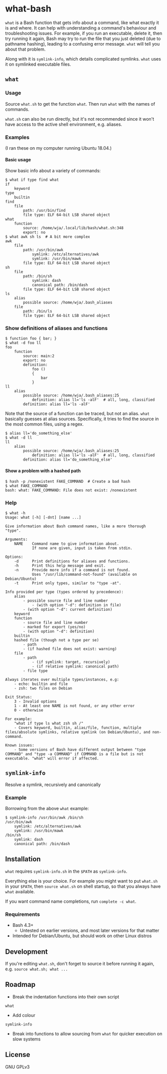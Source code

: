 # what-bash

`what` is a Bash function that gets info about a command, like what exactly it is and where. It can help with understanding a command's behaviour and troubleshooting issues. For example, if you run an executable, delete it, then try running it again, Bash may try to run the file that you just deleted (due to pathname hashing), leading to a confusing error message. `what` will tell you about that problem.

Along with it is `symlink-info`, which details complicated symlinks. `what` uses it on symlinked executable files.

## `what`

### Usage

Source `what.sh` to get the function `what`. Then run `what` with the names of commands.

`what.sh` can also be run directly, but it's not recommended since it won't have access to the active shell environment, e.g. aliases.

### Examples

(I ran these on my computer running Ubuntu 18.04.)

#### Basic usage

Show basic info about a variety of commands:

```none
$ what if type find what
if
    keyword
type
    builtin
find
    file
        path: /usr/bin/find
        file type: ELF 64-bit LSB shared object
what
    function
        source: /home/wja/.local/lib/bash/what.sh:348
        export: no
$ what awk sh ls  # A bit more complex
awk
    file
        path: /usr/bin/awk
            symlink: /etc/alternatives/awk
            symlink: /usr/bin/mawk
        file type: ELF 64-bit LSB shared object
sh
    file
        path: /bin/sh
            symlink: dash
            canonical path: /bin/dash
        file type: ELF 64-bit LSB shared object
ls
    alias
        possible source: /home/wja/.bash_aliases
    file
        path: /bin/ls
        file type: ELF 64-bit LSB shared object
```

### Show definitions of aliases and functions

```none
$ function foo { bar; }
$ what -d foo ll
foo
    function
        source: main:2
        export: no
        definition:
            foo ()
            {
                bar
            }
ll
    alias
        possible source: /home/wja/.bash_aliases:25
            definition: alias ll='ls -alF'  # all, long, classified
        definition: alias ll='ls -alF'
```

Note that the source of a function can be traced, but not an alias. `what` basically guesses at alias sources. Specifically, it tries to find the source in the most common files, using a regex.

```none
$ alias ll='do_something_else'
$ what -d ll
ll
    alias
        possible source: /home/wja/.bash_aliases:25
            definition: alias ll='ls -alF'  # all, long, classified
        definition: alias ll='do_something_else'
```

#### Show a problem with a hashed path

```none
$ hash -p /nonexistent FAKE_COMMAND  # Create a bad hash
$ what FAKE_COMMAND
bash: what: FAKE_COMMAND: File does not exist: /nonexistent
```

### Help

```none
$ what -h
Usage: what [-h] [-dnt] [name ...]

Give information about Bash command names, like a more thorough "type".

Arguments:
    NAME    Command name to give information about.
            If none are given, input is taken from stdin.

Options:
    -d      Print definitions for aliases and functions.
    -h      Print this help message and exit.
    -n      Provide more info if a command is not found.
            Uses "/usr/lib/command-not-found" (available on Debian/Ubuntu)
    -t      Print only types, similar to "type -at".

Info provided per type (types ordered by precedence):
    alias
        - possible source file and line number
            - (with option "-d": definition in file)
        - (with option "-d": current definition)
    keyword
    function
        - source file and line number
        - marked for export (yes/no)
        - (with option "-d": definition)
    builtin
    hashed file (though not a type per se)
        - path
        - (if hashed file does not exist: warning)
    file
        - path
            - (if symlink: target, recursively)
            - (if relative symlink: canonical path)
        - file type

Always iterates over multiple types/instances, e.g:
    - echo: builtin and file
    - zsh: two files on Debian

Exit Status:
    3 - Invalid options
    1 - At least one NAME is not found, or any other error
    0 - otherwise

For example:
    "what if type ls what zsh sh /"
    - Covers keyword, builtin, alias/file, function, multiple files/absolute symlinks, relative symlink (on Debian/Ubuntu), and non-command.

Known issues:
    - Some versions of Bash have different output between "type COMMAND" and "type -a COMMAND" if COMMAND is a file but is not executable. "what" will error if affected.
```

## `symlink-info`

Resolve a symlink, recursively and canonically

### Example

Borrowing from the above `what` example:

```none
$ symlink-info /usr/bin/awk /bin/sh
/usr/bin/awk
    symlink: /etc/alternatives/awk
    symlink: /usr/bin/mawk
/bin/sh
    symlink: dash
    canonical path: /bin/dash
```

## Installation

`what` requires `symlink-info.sh` in the `$PATH` as `symlink-info`.

Everything else is your choice. For example you might want to put `what.sh` in your `$PATH`, then `source what.sh` on shell startup, so that you always have `what` available.

If you want command name completions, run `complete -c what`.

### Requirements

* Bash 4.3+
    * Untested on earlier versions, and most later versions for that matter
* Intended for Debian/Ubuntu, but should work on other Linux distros

## Development

If you're editing `what.sh`, don't forget to source it before running it again, e.g. `source what.sh; what ...`

## Roadmap

* Break the indentation functions into their own script

`what`

* Add colour

`symlink-info`

* Break into functions to allow sourcing from `what` for quicker execution on slow systems

## License

GNU GPLv3
